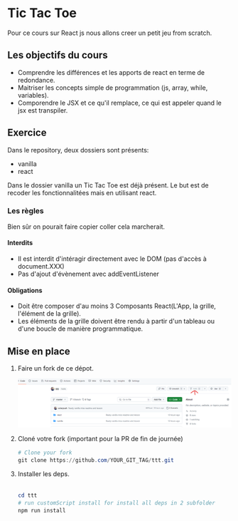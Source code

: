 # Tic Tac Toe

Pour ce cours sur React js nous allons creer un petit jeu from scratch.

## Les objectifs du cours

- Comprendre les différences et les apports de react en terme de redondance.
- Maitriser les concepts simple de programmation (js, array, while, variables).
- Comporendre le JSX et ce qu'il remplace, ce qui est appeler quand le jsx est transpiler.


## Exercice

Dans le repository, deux dossiers sont présents:

- vanilla
- react

Dans le dossier vanilla un Tic Tac Toe est déjà présent.
Le but est de recoder les fonctionnalitées mais en utilisant react.

### Les règles

Bien sûr on pourait faire copier coller cela marcherait.

#### Interdits

- Il est interdit d'intéragir directement avec le DOM (pas d'accès à document.XXX)
- Pas d'ajout d'évènement avec addEventListener

#### Obligations

- Doit être composer d'au moins 3 Composants React(L'App, la grille, l'élément de la grille).
- Les éléments de la grille doivent être rendu à partir d'un tableau ou d'une boucle de manière programmatique.

## Mise en place

1. Faire un fork de ce dépot.

    ![fork](./assets/image.png)

2. Cloné votre fork (important pour la PR de fin de journée)

    ```powershell
    # Clone your fork 
    git clone https://github.com/YOUR_GIT_TAG/ttt.git

    ```

3. Installer les deps.

    ```powershell

    cd ttt
    # run customScript install for install all deps in 2 subfolder
    npm run install 

    ```
